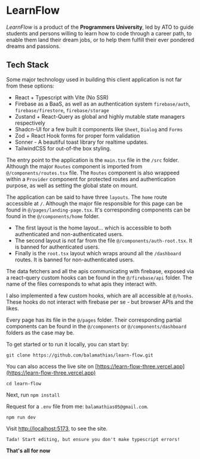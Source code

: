 # LearnFlow

*LearnFlow* is a product of the **Programmers University**, led by ATO to guide students and persons willing to learn how to code through a career path, to enable them land their dream jobs, or to help them fulfill their ever pondered dreams and passions.

## Tech Stack
Some major technology used in building  this client application is not far from these options:
* React + Typescript with Vite (No SSR)
* Firebase as a BaaS, as well as an authentication system `firebase/auth`, `firebase/firestore`, `firebase/storage`
* Zustand + React-Query as global and highly mutable state managers respectively
* Shadcn-UI for a few built it components like `Sheet`, `Dialog` and `Forms`
* Zod + React Hook forms for proper form validation
* Sonner - A beautiful toast library for realtime updates.
* TailwindCSS for out-of-the box styling.

The entry point to the application is the `main.tsx` file in the `/src` folder. Although the major `Routes` component is imported from `@/components/routes.tsx` file. The `Routes` component is also wrappeed within a `Provider` component for protected routes and authentication purpose, as well as setting the global state on mount.

The application can be said to have three `layouts`.
The `home` route accessible at `/`. Although the major file responsible for this page can be found in `@/pages/landing-page.tsx`. It's corresponding components can be found in the `@/components/home` folder.
* The first layout is the home layout... which is accessible to both authenticated and non-authenticated users.
* The second layout is not far from the file `@/components/auth-root.tsx`. It is banned for authenticated users.
* Finally is the `root.tsx` layout which wraps around all the `/dashboard` routes. It is banned for non-authenticated users.

The data fetchers and all the apis communicating with firebase, exposed via a react-query custom hooks can be found in the `@/firebase/api` folder. The name of the files corresponds to what apis they interact with.

I also implemented a few custom hooks, which are all accessible at `@/hooks`. These hooks do not interact with firebase per se - but browser APIs and the likes.

Every page has its file in the `@/pages` folder. Their corresponding partial components can be found in the `@/components` or `@/components/dashboard` folders as the case may be.

To get started or to run it locally, you can start by:

```git clone https://github.com/balamathias/learn-flow.git```

You can also access the live site on [https://learn-flow-three.vercel.app](https://learn-flow-three.vercel.app)

```cd learn-flow```

Next, run `npm install`

Request for a `.env` file from me: `balamathias05@gmail.com`.

```npm run dev```

Visit [http://localhost:5173](http://localhost:5173), to see the site.

```Tada! Start editing, but ensure you don't make typescript errors!```

**That's all for now**

